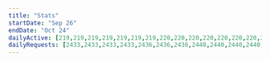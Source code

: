 ```yaml
---
title: "Stats"
startDate: "Sep 26"
endDate: "Oct 24"
dailyActive: [219,219,219,219,219,219,219,220,220,220,220,220,220,220,221,221,221,221,221,221,221,221,221,221,221,222,222,222,222,222,222,222,224,224,224,224,224,224,224,224,224,224,224,225,225,225,225,226,226,226,227,227,227,227,227,227,227,227,227,227,227,227,227,227,227,227,227,227,227,227,227,227,227,227,227,227,227,227,227,227,227,227,229,229,229,229,230,230,230,231,231,231,231,231,231,231,231,231,231,231]
dailyRequests: [2433,2433,2433,2433,2436,2436,2436,2440,2440,2440,2440,2441,2441,2441,2444,2444,2444,2444,2447,2447,2447,2447,2450,2450,2450,2452,2452,2452,2452,2457,2457,2457,2462,2462,2462,2462,2466,2466,2466,2469,2469,2469,2469,2475,2475,2475,2475,2486,2486,2486,2488,2488,2488,2488,2495,2495,2495,2498,2498,2498,2498,2502,2502,2502,2506,2506,2506,2506,2509,2509,2509,2509,2511,2511,2511,2511,2511,2511,2511,2515,2515,2515,2517,2517,2517,2517,2518,2518,2518,2522,2522,2522,2522,2529,2529,2529,2529,2533,2533,2533]
---
```

